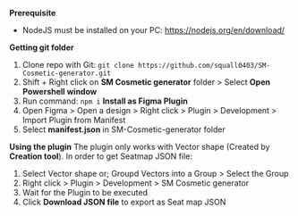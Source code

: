 **Prerequisite**
 * NodeJS must be installed on your PC: https://nodejs.org/en/download/

**Getting git folder**
 1. Clone repo with Git: ```git clone https://github.com/squall0403/SM-Cosmetic-generator.git```
 2. Shift + Right click on **SM Cosmetic generator** folder > Select **Open Powershell window**
 3. Run command: ```npm i```
**Install as Figma Plugin**
 1. Open Figma > Open a design > Right click > Plugin > Development > Import Plugin from Manifest
 2. Select **manifest.json** in SM-Cosmetic-generator folder

**Using the plugin**
The plugin only works with Vector shape (Created by **Creation tool**). In order to get Seatmap JSON file:
1. Select Vector shape or;
    Groupd Vectors into a Group > Select the Group
2. Right click > Plugin > Development > SM Cosmetic generator
3. Wait for the Plugin to be executed
4. Click **Download JSON file** to export as Seat map JSON
